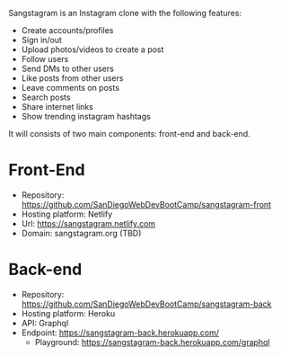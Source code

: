 Sangstagram is an Instagram clone with the following features:

* Create accounts/profiles
* Sign in/out
* Upload photos/videos to create a post
* Follow users
* Send DMs to other users
* Like posts from other users
* Leave comments on posts
* Search posts
* Share internet links
* Show trending instagram hashtags

It will consists of two main components: front-end and back-end.

# Front-End

* Repository: https://github.com/SanDiegoWebDevBootCamp/sangstagram-front
* Hosting platform: Netlify
* Url: https://sangstagram.netlify.com
* Domain: sangstagram.org (TBD)

# Back-end

* Repository: https://github.com/SanDiegoWebDevBootCamp/sangstagram-back
* Hosting platform: Heroku
* API: Graphql
* Endpoint: https://sangstagram-back.herokuapp.com/
  * Playground: https://sangstagram-back.herokuapp.com/graphql
